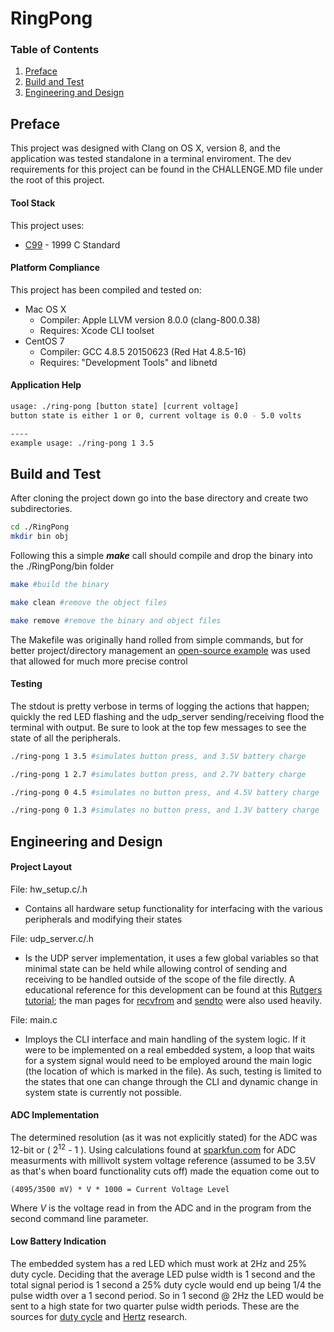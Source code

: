 # RingPong


### Table of Contents

1. [Preface](#preface)
2. [Build and Test](#build)
3. [Engineering and Design](#design)


## Preface <a name="preface"></a>

This project was designed with Clang on OS X, version 8, and the application 
was tested standalone in a terminal enviroment. The dev requirements for this project can be
found in the CHALLENGE.MD file under the root of this project.

#### Tool Stack

This project uses:

- [C99](http://www.iso-9899.info/wiki/The_Standard) - 1999 C Standard

#### Platform Compliance

This project has been compiled and tested on:

- Mac OS X
    - Compiler: Apple LLVM version 8.0.0 (clang-800.0.38)
    - Requires: Xcode CLI toolset
- CentOS 7 
    - Compiler: GCC 4.8.5 20150623 (Red Hat 4.8.5-16)
    - Requires: "Development Tools" and libnetd

#### Application Help

```bash
usage: ./ring-pong [button state] [current voltage]
button state is either 1 or 0, current voltage is 0.0 - 5.0 volts

----
example usage: ./ring-pong 1 3.5
```

## Build and Test <a name="build"></a>

After cloning the project down go into the base directory and create two subdirectories.
```bash
cd ./RingPong
mkdir bin obj

```

Following this a simple ___make___ call should compile and drop the binary into the ./RingPong/bin folder

```bash
make #build the binary

make clean #remove the object files

make remove #remove the binary and object files 
```

The Makefile was originally hand rolled from simple commands, but for better project/directory management 
an [open-source example](https://stackoverflow.com/questions/7004702/how-can-i-create-a-makefile-for-c-projects-with-src-obj-and-bin-subdirectories)
 was used that allowed for much more precise control
 
#### Testing 

The stdout is pretty verbose in terms of logging the actions that happen; quickly the 
red LED flashing and the udp_server sending/receiving flood the terminal with output. Be sure
to look at the top few messages to see the state of all the peripherals.

```bash
./ring-pong 1 3.5 #simulates button press, and 3.5V battery charge

```

```bash
./ring-pong 1 2.7 #simulates button press, and 2.7V battery charge
```

```bash
./ring-pong 0 4.5 #simulates no button press, and 4.5V battery charge
```

```bash
./ring-pong 0 1.3 #simulates no button press, and 1.3V battery charge 
```

## Engineering and Design 

#### Project Layout

File: hw_setup.c/.h

-   Contains all hardware setup functionality for interfacing with the various peripherals and modifying their states

File: udp_server.c/.h
    
-   Is the UDP server implementation, it uses a few global variables so that minimal state can be held while allowing
control of sending and receiving to be handled outside of the scope of the file directly. A educational reference for this 
development can be found at this [Rutgers tutorial](https://www.cs.rutgers.edu/~pxk/417/notes/sockets/udp.html); the 
man pages for [recvfrom](https://linux.die.net/man/2/recvfrom) and [sendto](https://linux.die.net/man/2/sendto) were also
used heavily.

File: main.c

- Imploys the CLI interface and main handling of the system logic. If it were to be implemented on a real
embedded system, a loop that waits for a system signal would need to be employed around the main logic (the location of which
is marked in the file). As such, testing is limited to the states that one can change through the CLI and dynamic change 
in system state is currently not possible. 

#### ADC Implementation

The determined resolution (as it was not explicitly stated) for the ADC was 12-bit or ( 2<sup>12</sup> - 1 ).
Using calculations found at [sparkfun.com](https://learn.sparkfun.com/tutorials/analog-to-digital-conversion) for ADC 
measurments with millivolt system voltage reference (assumed to be 3.5V as that's when board functionality cuts off)
made the equation come out to 
   ```
   (4095/3500 mV) * V * 1000 = Current Voltage Level
   ```
   
   Where _V_ is the voltage read in from the ADC and in the program from the second command line parameter.

#### Low Battery Indication

The embedded system has a red LED which must work at 2Hz and 25% duty cycle. 
Deciding that the average LED pulse width is 1 second and the total signal period is 1 second
a 25% duty cycle would end up being 1/4 the pulse width over a 1 second period. So in 1 second @ 
2Hz the LED would be sent to a high state for two quarter pulse width periods. These are the sources for 
[duty cycle](https://en.wikipedia.org/wiki/Duty_cycle) and [Hertz](https://en.wikipedia.org/wiki/Hertz) research.


